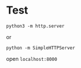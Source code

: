 # Test

```
python3 -m http.server
```

or

```
python -m SimpleHTTPServer
```

open `localhost:8000`
